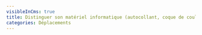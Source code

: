 ```yaml
---
visibleInCms: true
title: Distinguer son matériel informatique (autocollant, coque de couleur, etc.).
categories: Déplacements
---
```

